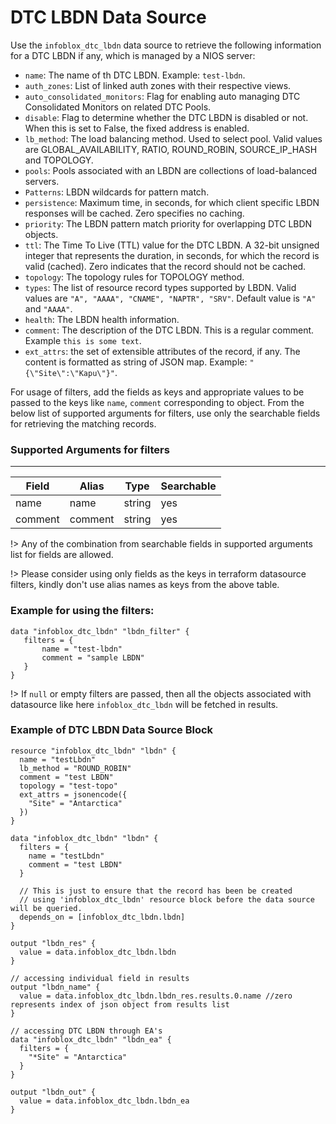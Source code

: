 # DTC LBDN Data Source

Use the `infoblox_dtc_lbdn` data source to retrieve the following information for a DTC LBDN if any, which is managed by a NIOS server:

* `name`: The name of th DTC LBDN. Example: `test-lbdn`.
* `auth_zones`: List of linked auth zones with their respective views.
* `auto_consolidated_monitors`: Flag for enabling auto managing DTC Consolidated Monitors on related DTC Pools.
* `disable`: Flag to determine whether the DTC LBDN is disabled or not. When this is set to False, the fixed address is enabled.
* `lb_method`: The load balancing method. Used to select pool. Valid values are GLOBAL_AVAILABILITY, RATIO, ROUND_ROBIN, SOURCE_IP_HASH and TOPOLOGY.
* `pools`: Pools associated with an LBDN are collections of load-balanced servers.
* `Patterns`: LBDN wildcards for pattern match.
* `persistence`: Maximum time, in seconds, for which client specific LBDN responses will be cached. Zero specifies no caching.
* `priority`: The LBDN pattern match priority for overlapping DTC LBDN objects.
* `ttl`: The Time To Live (TTL) value for the DTC LBDN. A 32-bit unsigned integer that represents the duration, in seconds, for which the record is valid (cached). Zero indicates that the record should not be cached.
* `topology`: The topology rules for TOPOLOGY method.
* `types`: The list of resource record types supported by LBDN. Valid values are `"A", "AAAA", "CNAME", "NAPTR", "SRV"`. Default value is `"A"` and `"AAAA"`.
* `health`: The LBDN health information.
* `comment`: The description of the DTC LBDN. This is a regular comment. Example `this is some text`.
* `ext_attrs`: the set of extensible attributes of the record, if any. The content is formatted as string of JSON map. Example: `"{\"Site\":\"Kapu\"}"`.

For usage of filters, add the fields as keys and appropriate values to be passed to the keys like `name`, `comment` corresponding to object.
From the below list of supported arguments for filters,  use only the searchable fields for retrieving the matching records.

### Supported Arguments for filters

-----
| Field   | Alias   | Type   | Searchable |
|---------|---------|--------|------------|
| name    | name    | string | yes        |
| comment | comment | string | yes        |

!> Any of the combination from searchable fields in supported arguments list for fields are allowed.

!> Please consider using only fields as the keys in terraform datasource filters, kindly don't use alias names as keys from the above table.

### Example for using the filters:
 ```hcl
 data "infoblox_dtc_lbdn" "lbdn_filter" {
    filters = {
        name = "test-lbdn"
        comment = "sample LBDN"
    }
 }
 ```

!> If `null` or empty filters are passed, then all the objects associated with datasource like here `infoblox_dtc_lbdn` will be fetched in results.

### Example of DTC LBDN Data Source Block

```hcl
resource "infoblox_dtc_lbdn" "lbdn" {
  name = "testLbdn"
  lb_method = "ROUND_ROBIN"
  comment = "test LBDN"
  topology = "test-topo"
  ext_attrs = jsonencode({
    "Site" = "Antarctica"
  })
}

data "infoblox_dtc_lbdn" "lbdn" {
  filters = {
    name = "testLbdn"
    comment = "test LBDN"
  }
  
  // This is just to ensure that the record has been be created
  // using 'infoblox_dtc_lbdn' resource block before the data source will be queried.
  depends_on = [infoblox_dtc_lbdn.lbdn]
}

output "lbdn_res" {
  value = data.infoblox_dtc_lbdn.lbdn
}

// accessing individual field in results
output "lbdn_name" {
  value = data.infoblox_dtc_lbdn.lbdn_res.results.0.name //zero represents index of json object from results list
}

// accessing DTC LBDN through EA's
data "infoblox_dtc_lbdn" "lbdn_ea" {
  filters = {
    "*Site" = "Antarctica"
  }
}

output "lbdn_out" {
  value = data.infoblox_dtc_lbdn.lbdn_ea
}
```
